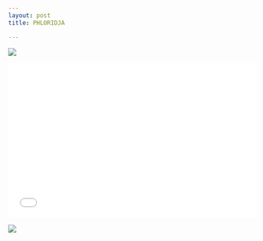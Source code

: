 ```yaml
---
layout: post
title: PHLORIDJA

---
```

![](/smack/uploads/123394483_113389647230632_5331672937135729398_n.jpg)

<iframe width="100%" height="315" src="[https://www.youtube.com/embed/-gbfUy-mEQM](https://www.youtube.com/embed/-gbfUy-mEQM "https://www.youtube.com/embed/-gbfUy-mEQM")" title="YouTube video player" frameborder="0" allow="accelerometer; autoplay; clipboard-write; encrypted-media; gyroscope; picture-in-picture" allowfullscreen></iframe>

![](/smack/uploads/screen-shot-2022-05-19-at-4-50-21-pm.png)